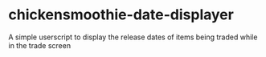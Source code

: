 # chickensmoothie-date-displayer
A simple userscript to display the release dates of items being traded while in the trade screen
